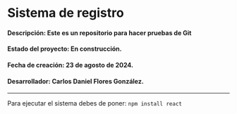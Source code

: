 # Sistema de registro

#### Descripción: Este es un repositorio para hacer pruebas de Git
#### Estado del proyecto: En construcción.
#### Fecha de creación: 23 de agosto de 2024.
#### Desarrollador: Carlos Daniel Flores González.
-----
Para ejecutar el sistema debes de poner: 
```npm install react```
